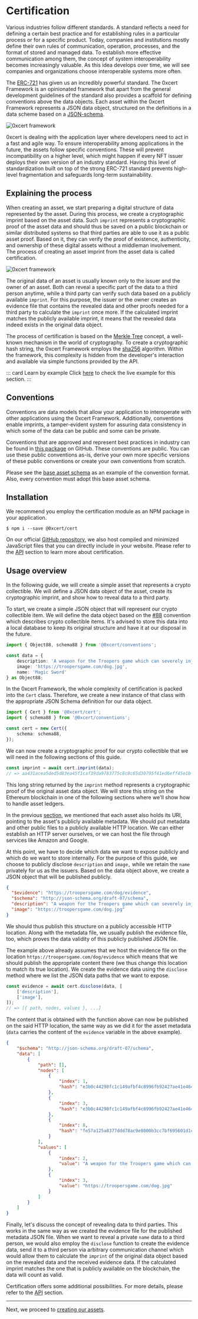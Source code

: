 # Certification

Various industries follow different standards. A standard reflects a need for defining a certain best practice and for establishing rules in a particular process or for a specific product. Today, companies and institutions mostly define their own rules of communication, operation, processes, and the format of stored and managed data. To establish more effective communication among them, the concept of system interoperability becomes increasingly valuable. As this idea develops over time, we will see companies and organizations choose interoperable systems more often.

The [ERC-721](https://github.com/ethereum/EIPs/blob/master/EIPS/eip-721.md) has given us an incredibly powerful standard. The 0xcert Framework is an opinionated framework that apart from the general development guidelines of the standard also provides a scaffold for defining conventions above the data objects. Each asset within the 0xcert Framework represents a JSON data object, structured on the definitions in a data scheme based on a [JSON-schema](https://json-schema.org/).

![0xcert framework](../assets/scheme_3.svg)

0xcert is dealing with the application layer where developers need to act in a fast and agile way. To ensure interoperability among applications in the future, the assets follow specific conventions. These will prevent incompatibility on a higher level, which might happen if every NFT issuer deploys their own version of an industry standard. Having this level of standardization built on top of the strong ERC-721 standard prevents high-level fragmentation and safeguards long-term sustainability.

## Explaining the process

When creating an asset, we start preparing a digital structure of data represented by the asset. During this process, we create a cryptographic imprint based on the asset data. Such `imprint` represents a cryptographic proof of the asset data and should thus be saved on a public blockchain or similar distributed systems so that third parties are able to use it as a public asset proof. Based on it, they can verify the proof of existence, authenticity, and ownership of these digital assets without a middleman involvement. The process of creating an asset imprint from the asset data is called certification.

![0xcert framework](../assets/certification.svg)


The original data of an asset is usually known only to the issuer and the owner of an asset. Both can reveal a specific part of the data to a third person anytime, while a third party can verify such data based on a publicly available `imprint`. For this purpose, the issuer or the owner creates an evidence file that contains the revealed data and other proofs needed for a third party to calculate the `imprint` once more. If the calculated imprint matches the publicly available imprint, it means that the revealed data indeed exists in the original data object.

The process of certification is based on the [Merkle Tree](https://en.wikipedia.org/wiki/Merkle_tree) concept, a well-known mechanism in the world of cryptography. To create a cryptographic hash string, the 0xcert Framework employs the [sha256](https://en.wikipedia.org/wiki/SHA-2) algorithm. Within the framework, this complexity is hidden from the developer's interaction and available via simple functions provided by the API.

::: card Learn by example
Click [here](https://stackblitz.com/edit/certification-example) to check the live example for this section.
:::

## Conventions

Conventions are data models that allow your application to interoperate with other applications using the 0xcert Framework. Additionally, conventions enable imprints, a tamper-evident system for assuring data consistency in which some of the data can be public and some can be private.

Conventions that are approved and represent best practices in industry can be found in [this package](https://github.com/0xcert/framework/tree/master/conventions) on GitHub. These conventions are public. You can use these public conventions as-is, derive your own more specific versions of these public conventions or create your own conventions from scratch.

Please see the [base asset schema](https://github.com/0xcert/framework/blob/master/conventions/86-base-asset-schema.md) as an example of the convention format. Also, every convention must adopt this base asset schema.

## Installation

We recommend you employ the certification module as an NPM package in your application.

```shell
$ npm i --save @0xcert/cert
```


On our official [GitHub repository](https://github.com/0xcert/framework), we also host compiled and minimized JavaScript files that you can directly include in your website. Please refer to the [API](/api/core.html) section to learn more about certification.

## Usage overview

In the following guide, we will create a simple asset that represents a crypto collectible. We will define a JSON data object of the asset, create its cryptographic imprint, and show how to reveal data to a third party.

To start, we create a simple JSON object that will represent our crypto collectible item. We will define the data object based on the [#88](https://github.com/0xcert/framework/blob/master/conventions/88-crypto-collectible-schema.md) convention which describes crypto collectible items. It's advised to store this data into a local database to keep its original structure and have it at our disposal in the future.

```ts
import { Object88, schema88 } from '@0xcert/conventions';

const data = {
    description: 'A weapon for the Troopers game which can severely injure the enemy.',
    image: 'https://troopersgame.com/dog.jpg',
    name: 'Magic Sword'
} as Object88;
```

In the 0xcert Framework, the whole complexity of certification is packed into the `Cert` class. Therefore, we create a new instance of that class with the appropriate JSON Schema definition for our data object.

```ts
import { Cert } from '@0xcert/cert';
import { schema88 } from '@0xcert/conventions';

const cert = new Cert({
    schema: schema88,
});
```

We can now create a cryptographic proof for our crypto collectible that we will need in the following sections of this guide.

```ts
const imprint = await cert.imprint(data);
// => aa431acea5ded5d83ea45f1caf39da9783775c8c8c65d30795f41ed6eff45e1b
```

This long string returned by the `imprint` method represents a cryptographic proof of the original asset data object. We will store this string on the Ethereum blockchain in one of the following sections where we'll show how to handle asset ledgers.

In the previous [section](/guide/about-assets.html#explaining-the-concept), we mentioned that each asset also holds its URI, pointing to the asset's publicly available metadata. We should put metadata and other public files to a publicly available HTTP location. We can either establish an HTTP server ourselves, or we can host the file through services like Amazon and Google.

At this point, we have to decide which data we want to expose publicly and which do we want to store internally. For the purpose of this guide, we choose to publicly disclose `description` and `image,` while we retain the `name` privately for us as the issuers. Based on the data object above, we create a JSON object that will be published publicly.

```json
{
  "$evidence": "https://troopersgame.com/dog/evidence",
  "$schema": "http://json-schema.org/draft-07/schema",
  "description": "A weapon for the Troopers game which can severely injure the enemy.",
  "image": "https://troopersgame.com/dog.jpg"
}
```

We should thus publish this structure on a publicly accessible HTTP location. Along with the metadata file, we usually publish the evidence file, too, which proves the data validity of this publicly published JSON file.

The example above already assumes that we host the evidence file on the location `https://troopersgame.com/dog/evidence` which means that we should publish the appropriate content there (we thus change this location to match its true location). We create the evidence data using the `disclose` method where we list the JSON data paths that we want to expose.

```ts
const evidence = await cert.disclose(data, [
    ['description'],
    ['image'],
]);
// => [{ path, nodes, values }, ...]
```

The content that is obtained with the function above can now be published on the said HTTP location, the same way as we did it for the asset metadata (`data` carries the content of the `evidence` variable in the above example).

```json
{
    "$schema": "http://json-schema.org/draft-07/schema",
    "data": [
        {
            "path": [],
            "nodes": [
                {
                    "index": 1,
                    "hash": "e3b0c44298fc1c149afbf4c8996fb92427ae41e4649b934ca495991b7852b855"
                },
                {
                    "index": 3,
                    "hash": "e3b0c44298fc1c149afbf4c8996fb92427ae41e4649b934ca495991b7852b855"
                },
                {
                    "index": 8,
                    "hash": "fe57a125a8377ddd78ac9e8000b3cc7bf695601d1c194192e12cac46e3005c97"
                }
            ],
            "values": [
                {
                    "index": 2,
                    "value": "A weapon for the Troopers game which can severely injure the enemy."
                },
                {
                    "index": 3,
                    "value": "https://troopersgame.com/dog.jpg"
                }
            ]
        }
    ]
}
```

Finally, let's discuss the concept of revealing data to third parties. This works in the same way as we created the evidence file for the published metadata JSON file. When we want to reveal a private `name` data to a third person, we would also employ the `disclose` function to create the evidence data, send it to a third person via arbitrary communication channel which would allow them to calculate the `imprint` of the original data object based on the revealed data and the received evidence data. If the calculated imprint matches the one that is publicly available on the blockchain, the data will count as valid.

Certification offers some additional possibilities. For more details, please refer to the [API](/api/core.html) section.

---

Next, we proceed to [creating our assets](/guide/asset-management.html#installation).
